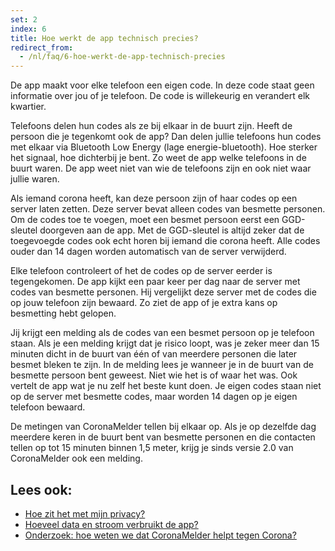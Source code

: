 ```yaml
---
set: 2
index: 6
title: Hoe werkt de app technisch precies?
redirect_from: 
  - /nl/faq/6-hoe-werkt-de-app-technisch-precies
---
```

De app maakt voor elke telefoon een eigen code. In deze code staat geen informatie over jou of je telefoon. De code is willekeurig en verandert elk kwartier.

Telefoons delen hun codes als ze bij elkaar in de buurt zijn. Heeft de persoon die je tegenkomt ook de app? Dan delen jullie telefoons hun codes met elkaar via Bluetooth Low Energy (lage energie-bluetooth). Hoe sterker het signaal, hoe dichterbij je bent. Zo weet de app welke telefoons in de buurt waren. De app weet niet van wie de telefoons zijn en ook niet waar jullie waren.

Als iemand corona heeft, kan deze persoon zijn of haar codes op een server laten zetten. Deze server bevat alleen codes van besmette personen. Om de codes toe te voegen, moet een besmet persoon eerst een GGD-sleutel doorgeven aan de app. Met de GGD-sleutel is altijd zeker dat de toegevoegde codes ook echt horen bij iemand die corona heeft. Alle codes ouder dan 14 dagen worden automatisch van de server verwijderd.

Elke telefoon controleert of het de codes op de server eerder is tegengekomen. De app kijkt een paar keer per dag naar de server met codes van besmette personen. Hij vergelijkt deze server met de codes die op jouw telefoon zijn bewaard. Zo ziet de app of je extra kans op besmetting hebt gelopen.

Jij krijgt een melding als de codes van een besmet persoon op je telefoon staan. Als je een melding krijgt dat je risico loopt, was je zeker meer dan 15 minuten dicht in de buurt van één of van meerdere personen die later besmet bleken te zijn. In de melding lees je wanneer je in de buurt van de besmette persoon bent geweest. Niet wie het is of waar het was. Ook vertelt de app wat je nu zelf het beste kunt doen. Je eigen codes staan niet op de server met besmette codes, maar worden 14 dagen op je eigen telefoon bewaard.

De metingen van CoronaMelder tellen bij elkaar op. Als je op dezelfde dag meerdere keren in de buurt bent van besmette personen en die contacten tellen op tot 15 minuten binnen 1,5 meter, krijg je sinds versie 2.0 van CoronaMelder ook een melding. 

## Lees ook:

- [Hoe zit het met mijn privacy?](/nl/faq/2-8-hoe-zit-het-met-mijn-privacy)
- [Hoeveel data en stroom verbruikt de app?](/nl/faq/2-2-hoeveel-data-en-stroom-gebruikt-de-app)
- [Onderzoek: hoe weten we dat CoronaMelder helpt tegen Corona?](/nl/faq/3-1-onderzoek-hoe-weten-we-of-coronamelder-helpt-tegen-corona)
